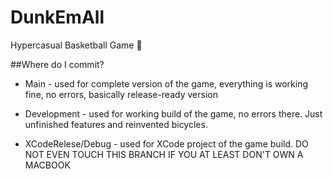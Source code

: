 # DunkEmAll
Hypercasual Basketball Game 🏀

##Where do I commit?

- Main - used for complete version of the game, everything is working fine, no errors, basically release-ready version

- Development - used for working build of the game, no errors there. Just unfinished features and reinvented bicycles.

- XCodeRelese/Debug - used for XCode project of the game build. DO NOT EVEN TOUCH THIS BRANCH IF YOU AT LEAST DON'T OWN A MACBOOK
